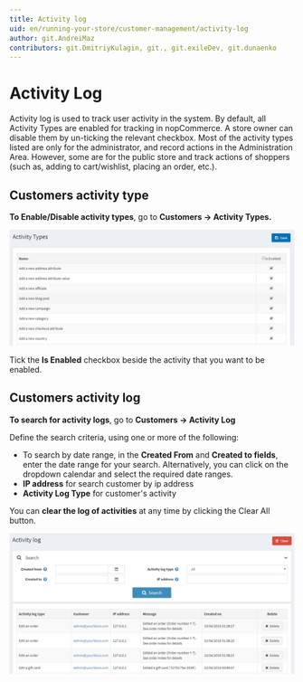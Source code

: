 ```yaml
---
title: Activity log
uid: en/running-your-store/customer-management/activity-log
author: git.AndreiMaz
contributors: git.DmitriyKulagin, git., git.exileDev, git.dunaenko
---
```


# Activity Log

Activity log is used to track user activity in the system. By default, all Activity Types are enabled for tracking in nopCommerce. A store owner can disable them by un-ticking the relevant checkbox. Most of the activity types listed are only for the administrator, and record actions in the Administration Area. However, some are for the public store and track actions of shoppers (such as, adding to cart/wishlist, placing an order, etc.).

## Customers activity type

**To Enable/Disable activity types**, go to **Customers → Activity Types.**

![Activity Log](_static/activity-log/activity-type.png)

Tick the **Is Enabled** checkbox beside the activity that you want to be enabled.

## Customers activity log

**To search for activity logs**, go to **Customers → Activity Log**

Define the search criteria, using one or more of the following:

- To search by date range, in the **Created From** and **Created to fields**, enter the date range for your search. Alternatively, you can click on the dropdown calendar and select the required date ranges.
- **IP address** for search customer by ip address
- **Activity Log Type** for customer's activity

You can **clear the log of activities** at any time by clicking the Clear All button.

![Activity Log](_static/activity-log/activity-log.png)
